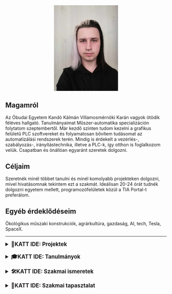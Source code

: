 <div style="text-align: center;">
    <img src="./profile.jpg" alt="Profilkép" width="200">
</div>

## Magamról
Az Óbudai Egyetem Kandó Kálmán Villamosmérnöki Karán vagyok ötödik féléves hallgató. Tanulmányaimat Műszer-automatika specializáción folytatom szeptembertől. Már kezdő szinten tudom kezelni a grafikus felületű PLC szoftvereket és folyamatosan bővítem tudásomat az automatizálási rendszerek terén. Mindig is érdekelt a vezérlés-, szabályozás-, irányítástechnika, illetve a PLC-k, így otthon is foglalkozom velük. Csapatban és önállóan egyaránt szeretek dolgozni.

## Céljaim
Szeretnék minél többet tanulni és minél komolyabb projekteken dolgozni, mivel hivatásomnak tekintem ezt a szakmát. Ideálisan 20-24 órát tudnék dolgozni egyetem mellett, programozófelületek közül a TIA Portal-t preferálom.

## Egyéb érdeklődéseim
Ökológikus műszaki konstrukciók, agrárkultúra, gazdaság, AI, tech, Tesla, SpaceX.

---
<details>
  <summary style="font-size: 1.2em;"><strong>📂KATT IDE:  Projektek</strong></summary>
  <details>
    <summary style="font-size: 1.1em;">⚙️ <strong>Projekt 1: Automata Csomag Ellenörző</strong></summary>
    <p>Karácsonyfadíszek ellenőrzése. Egy rekeszben 4 dísz, ha 0 vagy 4 darab piros színű jutott, akkor rossz a csomag, különben jó. 
    Tömbfeltöltés FIFO módszerrel, állapotjelzés 4 díszenként.</p>
    <iframe src="./karacsonyfadisz_feladat.pdf" width="100%" height="600px">
    A böngésződ nem támogatja a PDF-ek megjelenítését. Kattints <a href="./karacsonyfadisz_feladat.pdf">ide</a> a letöltéshez.
  </iframe>
  </details>
    <details>
    <summary style="font-size: 1.1em;">📊 <strong>Projekt 2: Félautomata mérleg</strong></summary>
    <p>4 Mért érték tárolása, és visszajelzés mozgó átlag alapján. Ha az átlag <0.8 vagy >1.2 akkor nem megfelelő, ezért a 4 következő értékig piros visszajelzés, és nem történik kiértékelés. Tömbfeltöltés FIFO módszerrel, potméter skálázás és beolvasás.</p>
    <iframe src="./karacsonyfadisz_feladat.pdf" width="100%" height="600px">
    A böngésződ nem támogatja a PDF-ek megjelenítését. Kattints <a href="./felautomata_merleg_feladat.pdf">ide</a> a letöltéshez.
  </iframe>
  </details>
</details>

<br>

<details>
  <summary style="font-size: 1.2em;"><strong>🎓KATT IDE:  Tanulmányok</strong></summary>
  <ul>
    <li><strong>Egyetem:</strong> Óbudai Egyetem Kandó Kálmán Villamos Kar (2022/1 – jelenleg)</li>
    <li><strong>Szakközépiskola:</strong> Bolyai János Műszaki Technikum és Kollégium
      <ul>
        <li>2021 – 2022: Elektronikai technikus OKJ tanfolyam</li>
        <li>2016 – 2021: Elektrotechnikai tanulmányok</li>
      </ul>
    </li>
    <li><strong>Általános Iskola:</strong> Jókai Mór Általános iskola (2008 – 2016)</li>
  </ul>
</details>

<br>

<details>
  <summary style="font-size: 1.2em;"><strong>🛠KATT IDE:  Szakmai ismeretek</strong></summary>
  <ul>
    <li>Elektronikai alkatrészek ismerete, kapcsolási rajzok- és áramkörök készítése</li>
    <li>Elektronikai áramkörök hibakeresésében, javításában szerzett gyakorlat</li>
    <li>Haladó szintű C++, Assembly és Python</li>
    <li>Számos PLC szoftver alapszintű ismerete (TIA Portal, CX-Programmer, e!Cockpit, Zelio, Xlogic)</li>
  </ul>
</details>

<br>

<details>
  <summary style="font-size: 1.2em;"><strong>💼KATT IDE:  Szakmai tapasztalat</strong></summary>
  <ul>
    <li><strong>Szakmai gyakorlat:</strong> Radiophonia (2019. 06. – 2019. 07.)
      <br>Feladatok: Légvédelmi szirénák dobozainak összeszerelése, elektronikai diagnosztizálás, CNC gépkezelés, mérések.
    </li>
  </ul>
</details>
